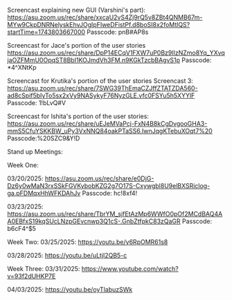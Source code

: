 Screencast explaining new GUI (Varshini's part): 
https://asu.zoom.us/rec/share/xxcaU2vS4Zj9rQ5v8ZBt4QNMB67m-MYw9CkpDNRNelyskEhvJOgIpFIweDFistPf.d8boSI8x2foMtlQS?startTime=1743803667000
Passcode: pnB#AP8s

Screencast for Jace's portion of the user stories 
https://asu.zoom.us/rec/share/DpP14ECqV1FXW7uP0Bz9IlzNZmo8Yq_YXvqjaOZFMmU0OpqST8BbI1KOJmdVh3FM.n9KGkTzcbBAgvS1p 
Passcode: *4^XNtKp

Screencast for Krutika's portion of the user stories 
Screencast 3: https://asu.zoom.us/rec/share/7SWG39ThEmaCZJffZTATZDA560-ad8cSpif5bIyTo5sx2xVy9NASykyF76NyzGLE.vfc0FSYu5h5XYYlF
Passcode: 1!bLvQ#V

Screencast for Ishita's portion of the user stories: 
https://asu.zoom.us/rec/share/uEJeMVaPcj-FxN4B8kCgDvgooGHA3-mmS5CfuYSKKBW_uPy3VxNNQ84oakPTaSS6.IwnJqgKTebuXOqt7%20
Passcode:%20SZC9&Y!D

Stand up Meetings: 

Week One: 

03/20/2025: 
https://asu.zoom.us/rec/share/e0DjG-Dz6y0wMaN3rxSSkFGVKybobKZG2g7O17S-Cxywgbl8U9elBXSRiclog-ga.pFDMqxHhWFKDAhJv
Passcode: hc!8xf4!

03/23/2025: 
https://asu.zoom.us/rec/share/TbrYM_sjfEtAzMp6WWfO0pOf2MCdBAQ4AA0EBfxS19kqSUcLNzpGEvcnwp3Q1cS-.GnbZtfpkC83zQaGR
Passcode: b6cF4^$5

Week Two: 
03/25/2025: 
https://youtu.be/y6RpOMR61s8

03/28/2025: 
https://youtu.be/uLtjI2QB5-c

Week Three: 
03/31/2025: 
https://www.youtube.com/watch?v=93f2dUHKP7E

04/03/2025: 
https://youtu.be/oyTlabuzSWk

